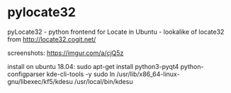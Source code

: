 # pylocate32
pyLocate32 - python frontend for Locate in Ubuntu - lookalike of locate32 from http://locate32.cogit.net/

screenshots: https://imgur.com/a/cjQ5z

install on ubuntu 18.04:
sudo apt-get install python3-pyqt4 python-configparser kde-cli-tools -y
sudo ln /usr/lib/x86_64-linux-gnu/libexec/kf5/kdesu /usr/local/bin/kdesu
